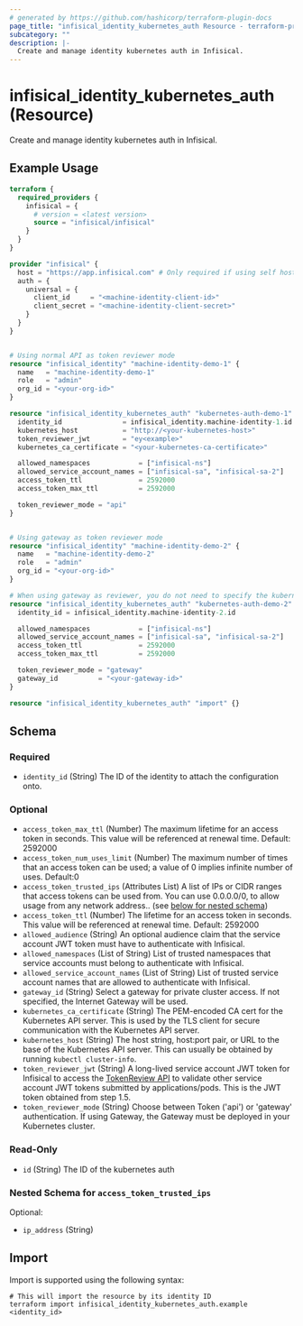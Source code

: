```yaml
---
# generated by https://github.com/hashicorp/terraform-plugin-docs
page_title: "infisical_identity_kubernetes_auth Resource - terraform-provider-infisical"
subcategory: ""
description: |-
  Create and manage identity kubernetes auth in Infisical.
---
```


# infisical_identity_kubernetes_auth (Resource)

Create and manage identity kubernetes auth in Infisical.

## Example Usage

```terraform
terraform {
  required_providers {
    infisical = {
      # version = <latest version>
      source = "infisical/infisical"
    }
  }
}

provider "infisical" {
  host = "https://app.infisical.com" # Only required if using self hosted instance of Infisical, default is https://app.infisical.com
  auth = {
    universal = {
      client_id     = "<machine-identity-client-id>"
      client_secret = "<machine-identity-client-secret>"
    }
  }
}


# Using normal API as token reviewer mode
resource "infisical_identity" "machine-identity-demo-1" {
  name   = "machine-identity-demo-1"
  role   = "admin"
  org_id = "<your-org-id>"
}

resource "infisical_identity_kubernetes_auth" "kubernetes-auth-demo-1" {
  identity_id               = infisical_identity.machine-identity-1.id
  kubernetes_host           = "http://<your-kubernetes-host>"
  token_reviewer_jwt        = "ey<example>"
  kubernetes_ca_certificate = "<your-kubernetes-ca-certificate>"

  allowed_namespaces            = ["infisical-ns"]
  allowed_service_account_names = ["infisical-sa", "infisical-sa-2"]
  access_token_ttl              = 2592000
  access_token_max_ttl          = 2592000

  token_reviewer_mode = "api"
}


# Using gateway as token reviewer mode
resource "infisical_identity" "machine-identity-demo-2" {
  name   = "machine-identity-demo-2"
  role   = "admin"
  org_id = "<your-org-id>"
}

# When using gateway as reviewer, you do not need to specify the kubernetes host, token reviewer JWT, or CA certificate as they're all provided by the gateway.
resource "infisical_identity_kubernetes_auth" "kubernetes-auth-demo-2" {
  identity_id = infisical_identity.machine-identity-2.id

  allowed_namespaces            = ["infisical-ns"]
  allowed_service_account_names = ["infisical-sa", "infisical-sa-2"]
  access_token_ttl              = 2592000
  access_token_max_ttl          = 2592000

  token_reviewer_mode = "gateway"
  gateway_id          = "<your-gateway-id>"
}

resource "infisical_identity_kubernetes_auth" "import" {}
```

<!-- schema generated by tfplugindocs -->
## Schema

### Required

- `identity_id` (String) The ID of the identity to attach the configuration onto.

### Optional

- `access_token_max_ttl` (Number) The maximum lifetime for an access token in seconds. This value will be referenced at renewal time. Default: 2592000
- `access_token_num_uses_limit` (Number) The maximum number of times that an access token can be used; a value of 0 implies infinite number of uses. Default:0
- `access_token_trusted_ips` (Attributes List) A list of IPs or CIDR ranges that access tokens can be used from. You can use 0.0.0.0/0, to allow usage from any network address.. (see [below for nested schema](#nestedatt--access_token_trusted_ips))
- `access_token_ttl` (Number) The lifetime for an access token in seconds. This value will be referenced at renewal time. Default: 2592000
- `allowed_audience` (String) An optional audience claim that the service account JWT token must have to authenticate with Infisical.
- `allowed_namespaces` (List of String) List of trusted namespaces that service accounts must belong to authenticate with Infisical.
- `allowed_service_account_names` (List of String) List of trusted service account names that are allowed to authenticate with Infisical.
- `gateway_id` (String) Select a gateway for private cluster access. If not specified, the Internet Gateway will be used.
- `kubernetes_ca_certificate` (String) The PEM-encoded CA cert for the Kubernetes API server. This is used by the TLS client for secure communication with the Kubernetes API server.
- `kubernetes_host` (String) The host string, host:port pair, or URL to the base of the Kubernetes API server. This can usually be obtained by running `kubectl cluster-info`.
- `token_reviewer_jwt` (String) A long-lived service account JWT token for Infisical to access the [TokenReview API](https://kubernetes.io/docs/reference/kubernetes-api/authentication-resources/token-review-v1/) to validate other service account JWT tokens submitted by applications/pods. This is the JWT token obtained from step 1.5.
- `token_reviewer_mode` (String) Choose between Token ('api') or 'gateway' authentication. If using Gateway, the Gateway must be deployed in your Kubernetes cluster.

### Read-Only

- `id` (String) The ID of the kubernetes auth

<a id="nestedatt--access_token_trusted_ips"></a>
### Nested Schema for `access_token_trusted_ips`

Optional:

- `ip_address` (String)

## Import

Import is supported using the following syntax:

```shell
# This will import the resource by its identity ID
terraform import infisical_identity_kubernetes_auth.example <identity_id>
```

